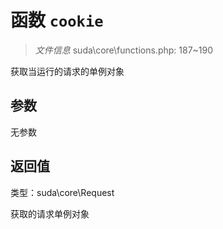 # 函数 `cookie`

> *文件信息* suda\core\functions.php: 187~190

获取当运行的请求的单例对象



## 参数


无参数


## 返回值

类型：suda\core\Request

 获取的请求单例对象


